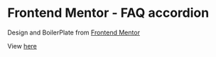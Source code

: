 # Frontend Mentor - FAQ accordion

Design and BoilerPlate from [Frontend Mentor](https://www.frontendmentor.io)

View [here](accordion-component-weld.vercel.app)

